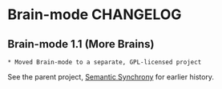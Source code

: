 Brain-mode CHANGELOG
====================

Brain-mode 1.1 (More Brains)
----------------------------------------
~~~~~~~~~~~~~~~~~~~~~~~~~~~~~~~~~~~~~~~~~~~~~~~~~~~~~~~~~~~~~~~~~~~~~~~~~~~~~~~~
* Moved Brain-mode to a separate, GPL-licensed project
~~~~~~~~~~~~~~~~~~~~~~~~~~~~~~~~~~~~~~~~~~~~~~~~~~~~~~~~~~~~~~~~~~~~~~~~~~~~~~~~

See the parent project, [Semantic Synchrony](https://github.com/joshsh/smsn) for earlier history.
